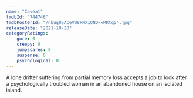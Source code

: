 ```yaml
---
name: "Caveat"
tmdbId: "744746"
tmdbPosterId: "/nbug05AceVU8PMXIONDFxMRtq54.jpg"
releaseDate: "2021-10-20"
categoryRatings:
    gore: 0
    creepy: 0
    jumpscares: 0
    suspense: 0
    psychological: 0
---
```

A lone drifter suffering from partial memory loss accepts a job to look after a psychologically troubled woman in an abandoned house on an isolated island.
